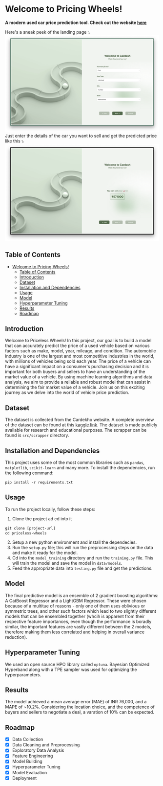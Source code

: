 # Welcome to Pricing Wheels! 
**A modern used car price prediction tool. Check out the website [here](https://priceless-wheels-frontend.vercel.app/)**
<br>

Here's a sneak peek of the landing page &cudarrr;
![Landing Page](./public/images/landing-page.png)
Just enter the details of the car you want to sell and get the predicted price like this &cudarrr;
![Predictions](./public/images/prediction.png)


## Table of Contents
- [Welcome to Pricing Wheels!](#welcome-to-pricing-wheels)
	- [Table of Contents](#table-of-contents)
	- [Introduction](#introduction)
	- [Dataset](#dataset)
	- [Installation and Dependencies](#installation-and-dependencies)
	- [Usage](#usage)
	- [Model](#model)
	- [Hyperparameter Tuning](#hyperparameter-tuning)
	- [Results](#results)
	- [Roadmap](#roadmap)


## Introduction
Welcome to Priceless Wheels! In this project, our goal is to build a model that can accurately predict the price of a used vehicle based on various factors such as make, model, year, mileage, and condition. The automobile industry is one of the largest and most competitive industries in the world, with millions of vehicles being sold each year. The price of a vehicle can have a significant impact on a consumer's purchasing decision and it is important for both buyers and sellers to have an understanding of the market value of a vehicle. By using machine learning algorithms and data analysis, we aim to provide a reliable and robust model that can assist in determining the fair market value of a vehicle. Join us on this exciting journey as we delve into the world of vehicle price prediction.


## Dataset
The dataset is collected from the Cardekho website. A complete overview of the dataset can be found at this [kaggle link](https://www.kaggle.com/datasets/sukritchatterjee/used-cars-dataset-cardekho). The dataset is made publicly available for research and educational purposes.
The scrapper can be found is `src/scrapper` directory.


## Installation and Dependencies
This project uses some of the most common libraries such as `pandas`, `matplotlib`, `scikit-learn` and many more. To install the dependencies, run the following command:
```
pip install -r requirements.txt
```

## Usage
To run the project locally, follow these steps:
1. Clone the project ad cd into it 
```
git clone [project-url]
cd priceless-wheels
```
2. Setup a new python environment and install the dependecies.
3. Run the `setup.py` file; this will run the preprocessing steps on the data and make it ready for the model.
4. Cd into the `model_training` directory and run the `training.py` file. This will train the model and save the model in `data/models`.
5. Feed the appropriate data into `testing.py` file and get the predictions.


## Model
The final predictive model is an ensemble of 2 gradient boosting algorithms: A CatBoost Regressor and a LightGBM Regressor. These were chosen because of a multitue of reasons - only one of them uses oblivious or symmetric trees, and other such factors which lead to two slightly different models that can be ensembled together (whcih is apparent from their respective feature importances, even though the performance is boradly similar, the important features are vastly different between the 2 models, therefore making them less correlated and helping in overall variance reduction).


## Hyperparameter Tuning
We used an open source HPO library called `optuna`. Bayesian Optimized Hyperband along with a TPE sampler was used for optimizing the hyperparameters.


## Results
The model achieved a mean average error (MAE) of INR 76,000, and a MAPE of ~10.2%. Considering the location choice, and the competence of buyers and sellers to negotiate a deal, a varation of 10% can be expected.

## Roadmap
- [x] Data Collection
- [x] Data Cleaning and Preprocessing
- [x] Exploratory Data Analysis
- [x] Feature Engineering
- [x] Model Building
- [x] Hyperparameter Tuning
- [x] Model Evaluation
- [x] Deployment
